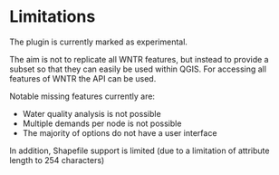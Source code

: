 # Limitations

The plugin is currently marked as experimental. 

The aim is not to replicate all WNTR features, but instead to provide a subset so that they can easily be used within QGIS. For accessing all features of WNTR the API can be used.

Notable missing features currently are:
* Water quality analysis is not possible
* Multiple demands per node is not possible
* The majority of options do not have a user interface

In addition, Shapefile support is limited (due to a limitation of attribute length to 254 characters)

